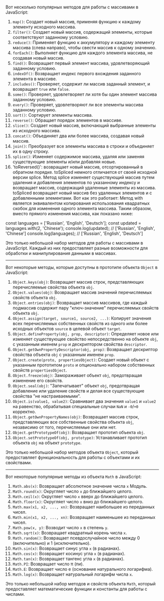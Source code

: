 Вот несколько популярных методов для работы с массивами в JavaScript:

1. `map()`: Создает новый массив, применяя функцию к каждому элементу исходного массива.
2. `filter()`: Создает новый массив, содержащий элементы, которые соответствуют заданному условию.
3. `reduce()`: Применяет функцию к аккумулятору и каждому элементу массива (слева направо), чтобы свести массив к одному значению.
4. `forEach()`: Выполняет функцию для каждого элемента массива, не создавая новый массив.
5. `find()`: Возвращает первый элемент массива, удовлетворяющий заданному условию.
6. `indexOf()`: Возвращает индекс первого вхождения заданного элемента в массиве.
7. `includes()`: Проверяет, содержит ли массив заданный элемент, и возвращает `true` или `false`.
8. `some()`: Проверяет, удовлетворяет ли хотя бы один элемент массива заданному условию.
9. `every()`: Проверяет, удовлетворяют ли все элементы массива заданному условию.
10. `sort()`: Сортирует элементы массива.
11. `reverse()`: Обращает порядок элементов в массиве.
12. `slice()`: Создает новый массив, включающий выбранные элементы из исходного массива.
13. `concat()`: Объединяет два или более массива, создавая новый массив.
14. `join()`: Преобразует все элементы массива в строки и объединяет их в одну строку.
15. `splice()`: Изменяет содержимое массива, удаляя или заменяя существующие элементы и/или добавляя новые.
15. 'toReversed()': возвращает новый массив, отсортированный в обратном порядке.
      toSpliced немного отличается от своей исходной версии splice. Метод splice изменяет существующий массив путем удаления и
       добавления элементов по указанному индексу и возвращает массив, содержащий удаленные элементы из массива.
       toSpliced возвращает новый массив без удаленных элементов и с добавленными элементами. Вот как это работает:
Метод with является эквивалентом копирования использования квадратных скобок для изменения одного элемента массива. Таким образом, вместо прямого изменения массива, как показано ниже:

const languages = ['Russian', 'English', 'Deutsch'];
const updated = languages.with(2, 'Chinese');
console.log(updated);  // ['Russian', 'English', 'Chinese']
console.log(languages); // ['Russian', 'English', 'Deutsch']

Это только небольшой набор методов для работы с массивами в JavaScript. Каждый из них предоставляет разные возможности для обработки и манипулирования данными в массивах.

--------------------------------------------------------------------------------------------------------------------------------------------------------------------------

Вот некоторые методы, которые доступны в прототипе объекта `Object` в JavaScript:

1. `Object.keys(obj)`: Возвращает массив строк, представляющих перечисляемые свойства объекта `obj`.
2. `Object.values(obj)`: Возвращает массив значений перечисляемых свойств объекта `obj`.
3. `Object.entries(obj)`: Возвращает массив массивов, где каждый подмассив содержит пару "ключ-значение" перечисляемых свойств объекта `obj`.
4. `Object.assign(target, source1, source2, ...)`: Копирует значения всех перечисляемых собственных свойств из одного или более исходных объектов `source` в целевой объект `target`.
5. `Object.defineProperty(obj, prop, descriptor)`: Определяет новое или изменяет существующее свойство непосредственно на объекте `obj`, с указанным именем `prop` и дескриптором свойства `descriptor`.
6. `Object.getOwnPropertyDescriptor(obj, prop)`: Возвращает дескриптор свойства объекта `obj` с указанным именем `prop`.
7. `Object.create(proto, propertiesObject)`: Создает новый объект с указанным прототипом `proto` и опционально набором собственных свойств `propertiesObject`.
8. `Object.freeze(obj)`: Замораживает объект `obj`, предотвращая изменение его свойств.
9. `Object.seal(obj)`: "Запечатывает" объект `obj`, предотвращая добавление или удаление свойств и делая все существующие свойства "не настраиваемыми".
10. `Object.is(value1, value2)`: Сравнивает два значения `value1` и `value2` на равенство, обрабатывая специальные случаи `NaN` и `-0`/`+0` корректно.
14. `Object.getOwnPropertyNames(obj)`: Возвращает массив строк, представляющих все собственные свойства объекта `obj`, независимо от того, перечисляемые они или нет.
15. `Object.getPrototypeOf(obj)`: Возвращает прототип объекта `obj`.
16. `Object.setPrototypeOf(obj, prototype)`: Устанавливает прототип объекта `obj` на объект `prototype`.

Это только небольшой набор методов объекта `Object`, который предоставляет функциональность для работы с объектами и их свойствами.

--------------------------------------------------------------------------------------------------------------------------------------------------------------------------

Вот некоторые популярные методы из объекта `Math` в JavaScript:

1. `Math.abs(x)`: Возвращает абсолютное значение числа `x` Модуль.
2. `Math.round(x)`: Округляет число `x` до ближайшего целого.
3. `Math.ceil(x)`: Округляет число `x` вверх до ближайшего целого.
4. `Math.floor(x)`: Округляет число `x` вниз до ближайшего целого.
5. `Math.max(x1, x2, ..., xn)`: Возвращает наибольшее из переданных чисел.
6. `Math.min(x1, x2, ..., xn)`: Возвращает наименьшее из переданных чисел.
7. `Math.pow(x, y)`: Возводит число `x` в степень `y`.
8. `Math.sqrt(x)`: Возвращает квадратный корень числа `x`.
9. `Math.random()`: Возвращает псевдослучайное число между 0 (включительно) и 1 (исключительно).
10. `Math.sin(x)`: Возвращает синус угла `x` (в радианах).
11. `Math.cos(x)`: Возвращает косинус угла `x` (в радианах).
12. `Math.tan(x)`: Возвращает тангенс угла `x` (в радианах).
13. `Math.PI`: Возвращает число π (пи).
14. `Math.E`: Возвращает число e (основание натурального логарифма).
15. `Math.log(x)`: Возвращает натуральный логарифм числа `x`.

Это только небольшой набор методов и свойств объекта `Math`, который предоставляет математические функции и константы для работы с числами.
